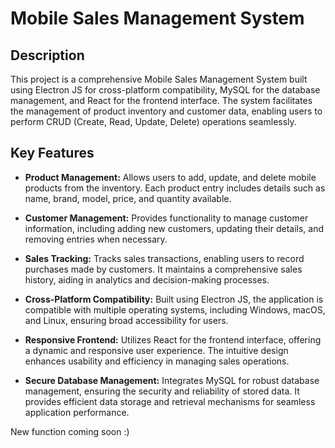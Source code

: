 ﻿# Mobile Sales Management System

## Description

This project is a comprehensive Mobile Sales Management System built using Electron JS for cross-platform compatibility, MySQL for the database management, and React for the frontend interface. The system facilitates the management of product inventory and customer data, enabling users to perform CRUD (Create, Read, Update, Delete) operations seamlessly.

## Key Features

- **Product Management:** Allows users to add, update, and delete mobile products from the inventory. Each product entry includes details such as name, brand, model, price, and quantity available.

- **Customer Management:** Provides functionality to manage customer information, including adding new customers, updating their details, and removing entries when necessary.

- **Sales Tracking:** Tracks sales transactions, enabling users to record purchases made by customers. It maintains a comprehensive sales history, aiding in analytics and decision-making processes.

- **Cross-Platform Compatibility:** Built using Electron JS, the application is compatible with multiple operating systems, including Windows, macOS, and Linux, ensuring broad accessibility for users. 

- **Responsive Frontend:** Utilizes React for the frontend interface, offering a dynamic and responsive user experience. The intuitive design enhances usability and efficiency in managing sales operations.

- **Secure Database Management:** Integrates MySQL for robust database management, ensuring the security and reliability of stored data. It provides efficient data storage and retrieval mechanisms for seamless application performance.

New function coming soon :)
